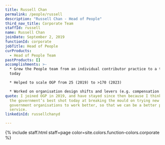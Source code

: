```yaml
---
title: Russell Chan
permalink: /people/russell
description: "Russell Chan - Head of People"
third_nav_title: Corporate Team
staffId: russell
name: Russell Chan
joinDate: September 2, 2019
functionId: corporate
jobTitle: Head of People
curProducts:
  - Head of People Team
pastProducts: []
accomplishments: >-
  * Grew the People team from an individual contributor practice to a team of 4
  today

  * Helped to scale OGP from 25 (2019) to >170 (2023)

  * Worked on organisation design shifts and levers (e.g. compensation schemes, performance management, management practices, resource allocation) to adapt to OGP's shifting organisation size and context
quote: I joined OGP in 2019, and have stayed since then because I think it is
  the government’s best shot today at breaking the mould on trying new ways for
  government organisations to work better, so that we can be a better public
  service.
linkedinId: russellchanyd

---
```


{% include staff.html staff=page color=site.colors.function-colors.corporate %}
